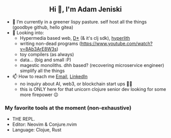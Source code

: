<h2 align="center">Hi 👋, I'm Adam Jeniski</h1>

- 🌱 I’m currently in a greener lispy pasture. self host all the things (goodbye github, hello gitea)
- 🤔 Looking into:
    - Hypermedia based web, [D*](https://data-star.dev/) (& it's clj sdk), [hyperlith](https://github.com/andersmurphy/hyperlith)
    - writing non-dead programs (https://www.youtube.com/watch?v=8Ab3ArE8W3s)
    - toy compilers (as always)
    - data... (big and small :P)
    - magestic monoliths. dhh based? (recovering microservice engineer) simplify all the things
- 📫 How to reach me <a href="mailto:ajensiki4@gmail.com">Email</a>, <a href="https://linkedin.com/in/adamjeniski">LinkedIn</a>
    - no inquiry about AI, web3, or blockchain start ups 🤦‍♂️
    - this is ONLY here for that unicorn clojure senior dev looking for some more firepower 😉

### My favorite tools at the moment (non-exhaustive)
- THE REPL.
- Editor: Neovim & Conjure.nvim
- Language: Clojue, Rust
